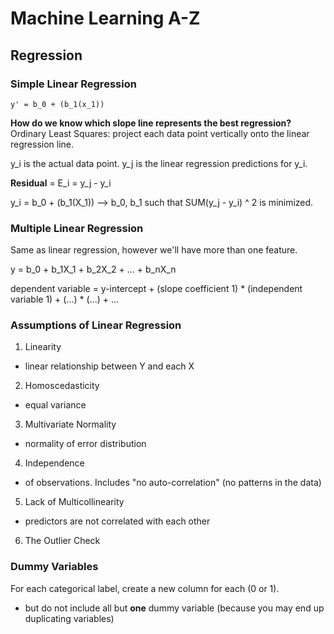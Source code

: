 # Machine Learning A-Z
## Regression
### Simple Linear Regression

    y' = b_0 + (b_1(x_1))

__How do we know which slope line represents the best regression?__
Ordinary Least Squares: project each data point vertically onto the linear regression line.

y_i is the actual data point. y_j is the linear regression predictions for y_i.

__Residual__ = E_i = y_j - y_i

y_i = b_0 + (b_1(X_1)) --> b_0, b_1 such that SUM(y_j - y_i) ^ 2 is minimized.

### Multiple Linear Regression
Same as linear regression, however we'll have more than one feature.

y = b_0  + b_1X_1 + b_2X_2 + ... + b_nX_n

dependent variable = y-intercept + (slope coefficient 1) * (independent variable 1) + (...) * (...) + ...

### Assumptions of Linear Regression
1. Linearity
* linear relationship between Y and each X
2. Homoscedasticity
* equal variance
3. Multivariate Normality
* normality of error distribution
4. Independence
* of observations. Includes "no auto-correlation" (no patterns in the data)
5. Lack of Multicollinearity
* predictors are not correlated with each other
6. The Outlier Check

### Dummy Variables
For each categorical label, create a new column for each (0 or 1).
* but do not include all but __one__ dummy variable (because you may end up duplicating variables)